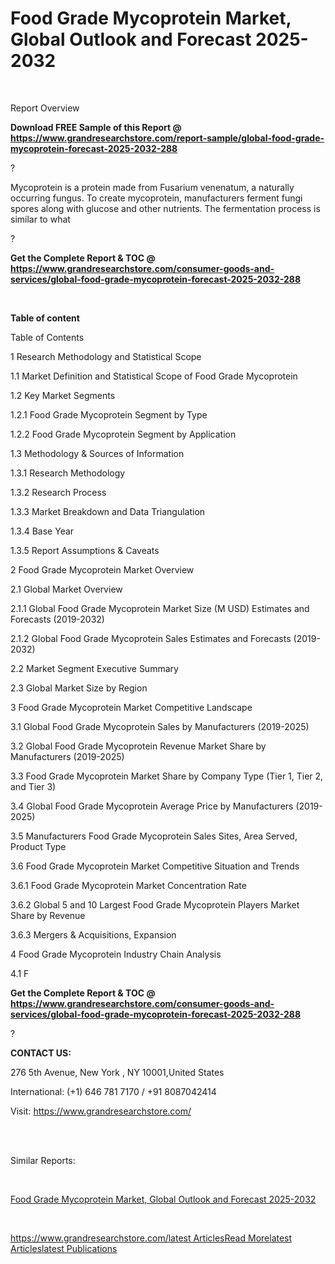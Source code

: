 <h1>Food Grade Mycoprotein Market, Global Outlook and Forecast 2025-2032</h1><br/><p>Report Overview</p>
 
 
 
 <div><b>Download FREE Sample of this Report @ <a href="https://www.grandresearchstore.com/report-sample/global-food-grade-mycoprotein-forecast-2025-2032-288">https://www.grandresearchstore.com/report-sample/global-food-grade-mycoprotein-forecast-2025-2032-288</a></b></div>
 
 
 
 <p>? </p>
 
 
 
 <p>Mycoprotein is a protein made from Fusarium venenatum, a naturally occurring fungus. To create mycoprotein, manufacturers ferment fungi spores along with glucose and other nutrients. The fermentation process is similar to what</p>
 
 
 
 <p>? </p>
 
 
 
 <div><b>Get the Complete Report & TOC @ <a href="https://www.grandresearchstore.com/consumer-goods-and-services/global-food-grade-mycoprotein-forecast-2025-2032-288">https://www.grandresearchstore.com/consumer-goods-and-services/global-food-grade-mycoprotein-forecast-2025-2032-288</a></b></div>
 
 
 
 <p><br />
 
 <b>Table of content</b></p>
 
 
 
 <p>Table of Contents<br />
 
 1 Research Methodology and Statistical Scope<br />
 
 1.1 Market Definition and Statistical Scope of Food Grade Mycoprotein<br />
 
 1.2 Key Market Segments<br />
 
 1.2.1 Food Grade Mycoprotein Segment by Type<br />
 
 1.2.2 Food Grade Mycoprotein Segment by Application<br />
 
 1.3 Methodology & Sources of Information<br />
 
 1.3.1 Research Methodology<br />
 
 1.3.2 Research Process<br />
 
 1.3.3 Market Breakdown and Data Triangulation<br />
 
 1.3.4 Base Year<br />
 
 1.3.5 Report Assumptions & Caveats<br />
 
 2 Food Grade Mycoprotein Market Overview<br />
 
 2.1 Global Market Overview<br />
 
 2.1.1 Global Food Grade Mycoprotein Market Size (M USD) Estimates and Forecasts (2019-2032)<br />
 
 2.1.2 Global Food Grade Mycoprotein Sales Estimates and Forecasts (2019-2032)<br />
 
 2.2 Market Segment Executive Summary<br />
 
 2.3 Global Market Size by Region<br />
 
 3 Food Grade Mycoprotein Market Competitive Landscape<br />
 
 3.1 Global Food Grade Mycoprotein Sales by Manufacturers (2019-2025)<br />
 
 3.2 Global Food Grade Mycoprotein Revenue Market Share by Manufacturers (2019-2025)<br />
 
 3.3 Food Grade Mycoprotein Market Share by Company Type (Tier 1, Tier 2, and Tier 3)<br />
 
 3.4 Global Food Grade Mycoprotein Average Price by Manufacturers (2019-2025)<br />
 
 3.5 Manufacturers Food Grade Mycoprotein Sales Sites, Area Served, Product Type<br />
 
 3.6 Food Grade Mycoprotein Market Competitive Situation and Trends<br />
 
 3.6.1 Food Grade Mycoprotein Market Concentration Rate<br />
 
 3.6.2 Global 5 and 10 Largest Food Grade Mycoprotein Players Market Share by Revenue<br />
 
 3.6.3 Mergers & Acquisitions, Expansion<br />
 
 4 Food Grade Mycoprotein Industry Chain Analysis<br />
 
 4.1 F</p>
 
 
 
 <div><b>Get the Complete Report & TOC @ <a href="https://www.grandresearchstore.com/consumer-goods-and-services/global-food-grade-mycoprotein-forecast-2025-2032-288">https://www.grandresearchstore.com/consumer-goods-and-services/global-food-grade-mycoprotein-forecast-2025-2032-288</a></b></div>
 
 
 
 <p>? </p>
 
 
 
 <p><b>CONTACT US:</b><br />
 
 276 5th Avenue, New York , NY 10001,United States<br />
 
 International: (+1) 646 781 7170 / +91 8087042414<br />
 
 Visit: <a href="https://www.grandresearchstore.com/">https://www.grandresearchstore.com/</a><br />
 
 <br />
 
 <br />
 
 Similar Reports:<br />
 
 <br />
 
 <a href="https://www.grandresearchstore.com/food-and-beverages/global-food-grade-mycoprotein-forecast-2025-2032-83">Food Grade Mycoprotein Market, Global Outlook and Forecast 2025-2032</a><br />
 
 <br />
 
 <a href="https://gyeongbokgung.com">https://www.grandresearchstore.com/</a><a href="https://hallyeomaritime.com">latest Articles</a><a href="https://jingwansa.com">Read More</a><a href="https://nguoiviet.jp/">latest Articles</a><a href="https://www.intelmarketresearch.com/">latest Publications</a></p>